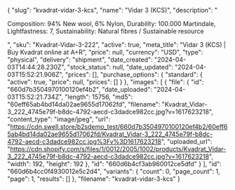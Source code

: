 {
  "slug": "kvadrat-vidar-3-kcs",
  "name": "Vidar 3 (KCS)",
  "description": "<p>Composition: 94% New wool, 6% Nylon, Durability: 100.000 Martindale, Lightfastness: 7, Sustainability: Natural fibres / Sustainable resource</p>",
  "sku": "Kvadrat-Vidar-3-222",
  "active": true,
  "meta_title": "Vidar 3 (KCS) | Buy Kvadrat online at A+R",
  "price": null,
  "currency": "USD",
  "type": "physical",
  "delivery": "shipment",
  "date_created": "2024-04-03T14:44:28.230Z",
  "stock_status": null,
  "date_updated": "2024-04-03T15:52:21.906Z",
  "prices": [],
  "purchase_options": {
    "standard": {
      "active": true,
      "price": null,
      "prices": []
    }
  },
  "images": [
    {
      "file": {
        "id": "660d7b3504970100120ef4b2",
        "date_uploaded": "2024-04-03T15:52:21.734Z",
        "length": 15756,
        "md5": "60eff65ab4bd14da02ae9655d17062fd",
        "filename": "Kvadrat_Vidar-3_222_4745e79f-b8dc-4792-aecd-c3dadce982cc.jpg?v=1617623218",
        "content_type": "image/jpeg",
        "url": "https://cdn.swell.store/b2sdemo_test/660d7b3504970100120ef4b2/60eff65ab4bd14da02ae9655d17062fd/Kvadrat_Vidar-3_222_4745e79f-b8dc-4792-aecd-c3dadce982cc.jpg%3Fv%3D1617623218",
        "uploaded_url": "https://cdn.shopify.com/s/files/1/0012/2005/1002/products/Kvadrat_Vidar-3_222_4745e79f-b8dc-4792-aecd-c3dadce982cc.jpg?v=1617623218",
        "width": 192,
        "height": 192
      },
      "id": "660d6b4cf3ab960012ce5dfd"
    }
  ],
  "id": "660d6b4cc0f4930012e5c2d4",
  "variants": {
    "count": 0,
    "page_count": 1,
    "page": 1,
    "results": []
  },
  "filename": "kvadrat-vidar-3-kcs"
}